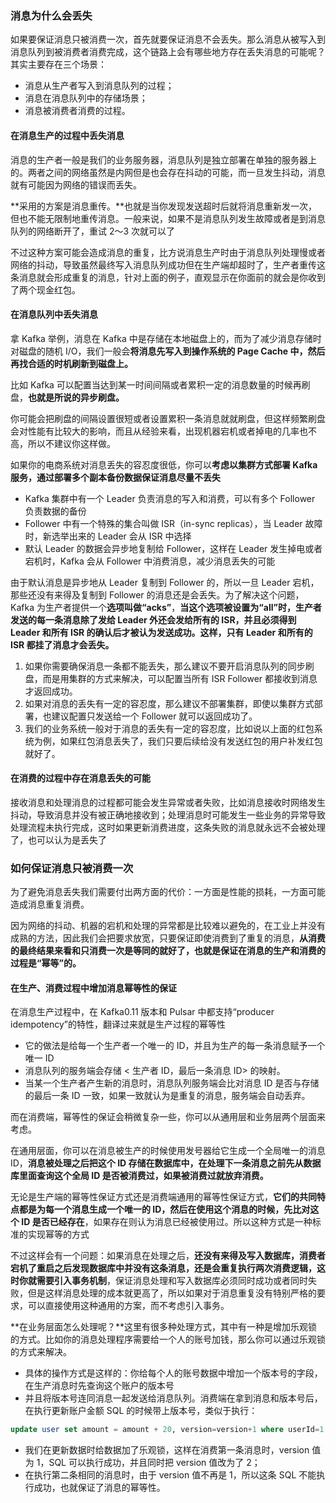 ### 消息为什么会丢失 ###

如果要保证消息只被消费一次，首先就要保证消息不会丢失。那么消息从被写入到消息队列到被消费者消费完成，这个链路上会有哪些地方存在丢失消息的可能呢？其实主要存在三个场景：

* 消息从生产者写入到消息队列的过程；
* 消息在消息队列中的存储场景；
* 消息被消费者消费的过程。

#### 在消息生产的过程中丢失消息 ####

消息的生产者一般是我们的业务服务器，消息队列是独立部署在单独的服务器上的。两者之间的网络虽然是内网但是也会存在抖动的可能，而一旦发生抖动，消息就有可能因为网络的错误而丢失。

**采用的方案是消息重传。**也就是当你发现发送超时后就将消息重新发一次，但也不能无限制地重传消息。一般来说，如果不是消息队列发生故障或者是到消息队列的网络断开了，重试 2～3 次就可以了

不过这种方案可能会造成消息的重复，比方说消息生产时由于消息队列处理慢或者网络的抖动，导致虽然最终写入消息队列成功但在生产端却超时了，生产者重传这条消息就会形成重复的消息，针对上面的例子，直观显示在你面前的就会是你收到了两个现金红包。

#### 在消息队列中丢失消息 ####

拿 Kafka 举例，消息在 Kafka 中是存储在本地磁盘上的，而为了减少消息存储时对磁盘的随机 I/O，我们一般会**将消息先写入到操作系统的 Page Cache 中，然后再找合适的时机刷新到磁盘上。**

比如 Kafka 可以配置当达到某一时间间隔或者累积一定的消息数量的时候再刷盘，**也就是所说的异步刷盘。**

你可能会把刷盘的间隔设置很短或者设置累积一条消息就就刷盘，但这样频繁刷盘会对性能有比较大的影响，而且从经验来看，出现机器宕机或者掉电的几率也不高，所以不建议你这样做。

如果你的电商系统对消息丢失的容忍度很低，你可以**考虑以集群方式部署 Kafka 服务，通过部署多个副本备份数据保证消息尽量不丢失**

* Kafka 集群中有一个 Leader 负责消息的写入和消费，可以有多个 Follower 负责数据的备份
* Follower 中有一个特殊的集合叫做 ISR（in-sync replicas），当 Leader 故障时，新选举出来的 Leader 会从 ISR 中选择
* 默认 Leader 的数据会异步地复制给 Follower，这样在 Leader 发生掉电或者宕机时，Kafka 会从 Follower 中消费消息，减少消息丢失的可能

由于默认消息是异步地从 Leader 复制到 Follower 的，所以一旦 Leader 宕机，那些还没有来得及复制到 Follower 的消息还是会丢失。为了解决这个问题，Kafka 为生产者提供一个**选项叫做“acks”**，**当这个选项被设置为“all”时，生产者发送的每一条消息除了发给 Leader 外还会发给所有的 ISR，并且必须得到 Leader 和所有 ISR 的确认后才被认为发送成功。这样，只有 Leader 和所有的 ISR 都挂了消息才会丢失。**

1. 如果你需要确保消息一条都不能丢失，那么建议不要开启消息队列的同步刷盘，而是用集群的方式来解决，可以配置当所有 ISR Follower 都接收到消息才返回成功。
2.  如果对消息的丢失有一定的容忍度，那么建议不部署集群，即使以集群方式部署，也建议配置只发送给一个 Follower 就可以返回成功了。
3.  我们的业务系统一般对于消息的丢失有一定的容忍度，比如说以上面的红包系统为例，如果红包消息丢失了，我们只要后续给没有发送红包的用户补发红包就好了。

#### 在消费的过程中存在消息丢失的可能 ####

接收消息和处理消息的过程都可能会发生异常或者失败，比如消息接收时网络发生抖动，导致消息并没有被正确地接收到；处理消息时可能发生一些业务的异常导致处理流程未执行完成，这时如果更新消费进度，这条失败的消息就永远不会被处理了，也可以认为是丢失了

### 如何保证消息只被消费一次 ###

为了避免消息丢失我们需要付出两方面的代价：一方面是性能的损耗，一方面可能造成消息重复消费。

因为网络的抖动、机器的宕机和处理的异常都是比较难以避免的，在工业上并没有成熟的方法，因此我们会把要求放宽，只要保证即使消费到了重复的消息，**从消费的最终结果来看和只消费一次是等同的就好了，也就是保证在消息的生产和消费的过程是“幂等”的。**

#### 在生产、消费过程中增加消息幂等性的保证 ####

在消息生产过程中，在 Kafka0.11 版本和 Pulsar 中都支持“producer idempotency”的特性，翻译过来就是生产过程的幂等性

* 它的做法是给每一个生产者一个唯一的 ID，并且为生产的每一条消息赋予一个唯一 ID
* 消息队列的服务端会存储 < 生产者 ID，最后一条消息 ID> 的映射。
* 当某一个生产者产生新的消息时，消息队列服务端会比对消息 ID 是否与存储的最后一条 ID 一致，如果一致就认为是重复的消息，服务端会自动丢弃。

而在消费端，幂等性的保证会稍微复杂一些，你可以从通用层和业务层两个层面来考虑。

在通用层面，你可以在消息被生产的时候使用发号器给它生成一个全局唯一的消息 ID，**消息被处理之后把这个 ID 存储在数据库中，在处理下一条消息之前先从数据库里面查询这个全局 ID 是否被消费过，如果被消费过就放弃消费。**

无论是生产端的幂等性保证方式还是消费端通用的幂等性保证方式，**它们的共同特点都是为每一个消息生成一个唯一的 ID，然后在使用这个消息的时候，先比对这个 ID 是否已经存在**，如果存在则认为消息已经被使用过。所以这种方式是一种标准的实现幂等的方式

不过这样会有一个问题：如果消息在处理之后，**还没有来得及写入数据库，消费者宕机了重启之后发现数据库中并没有这条消息，还是会重复执行两次消费逻辑，这时你就需要引入事务机制**，保证消息处理和写入数据库必须同时成功或者同时失败，但是这样消息处理的成本就更高了，所以如果对于消息重复没有特别严格的要求，可以直接使用这种通用的方案，而不考虑引入事务。

**在业务层面怎么处理呢？**这里有很多种处理方式，其中有一种是增加乐观锁的方式。比如你的消息处理程序需要给一个人的账号加钱，那么你可以通过乐观锁的方式来解决。

* 具体的操作方式是这样的：你给每个人的账号数据中增加一个版本号的字段，在生产消息时先查询这个账户的版本号
* 并且将版本号连同消息一起发送给消息队列。消费端在拿到消息和版本号后，在执行更新账户金额 SQL 的时候带上版本号，类似于执行：

```sql
update user set amount = amount + 20, version=version+1 where userId=1 and version=1;
```

* 我们在更新数据时给数据加了乐观锁，这样在消费第一条消息时，version 值为 1，SQL 可以执行成功，并且同时把 version 值改为了 2；
* 在执行第二条相同的消息时，由于 version 值不再是 1，所以这条 SQL 不能执行成功，也就保证了消息的幂等性。















